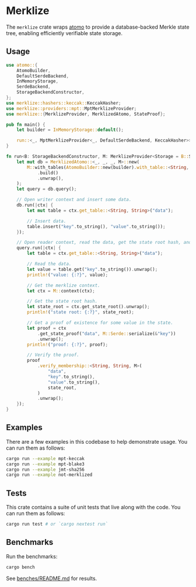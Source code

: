 # Merklize

The `merklize` crate wraps [atomo](../atomo) to provide a database-backed Merkle state tree, enabling efficiently verifiable state storage.

## Usage

```rust
use atomo::{
    AtomoBuilder,
    DefaultSerdeBackend,
    InMemoryStorage,
    SerdeBackend,
    StorageBackendConstructor,
};
use merklize::hashers::keccak::KeccakHasher;
use merklize::providers::mpt::MptMerklizeProvider;
use merklize::{MerklizeProvider, MerklizedAtomo, StateProof};

pub fn main() {
    let builder = InMemoryStorage::default();

    run::<_, MptMerklizeProvider<_, DefaultSerdeBackend, KeccakHasher>>(builder);
}

fn run<B: StorageBackendConstructor, M: MerklizeProvider<Storage = B::Storage>>(builder: B) {
    let mut db = MerklizedAtomo::<_, _, _, M>::new(
        M::with_tables(AtomoBuilder::new(builder).with_table::<String, String>("data"))
            .build()
            .unwrap(),
    );
    let query = db.query();

    // Open writer context and insert some data.
    db.run(|ctx| {
        let mut table = ctx.get_table::<String, String>("data");

        // Insert data.
        table.insert("key".to_string(), "value".to_string());
    });

    // Open reader context, read the data, get the state root hash, and get a proof of existence.
    query.run(|ctx| {
        let table = ctx.get_table::<String, String>("data");

        // Read the data.
        let value = table.get("key".to_string()).unwrap();
        println!("value: {:?}", value);

        // Get the merklize context.
        let ctx = M::context(ctx);

        // Get the state root hash.
        let state_root = ctx.get_state_root().unwrap();
        println!("state root: {:?}", state_root);

        // Get a proof of existence for some value in the state.
        let proof = ctx
            .get_state_proof("data", M::Serde::serialize(&"key"))
            .unwrap();
        println!("proof: {:?}", proof);

        // Verify the proof.
        proof
            .verify_membership::<String, String, M>(
                "data",
                "key".to_string(),
                "value".to_string(),
                state_root,
            )
            .unwrap();
    });
}
```

## Examples

There are a few examples in this codebase to help demonstrate usage. You can run them as follows:

```sh
cargo run --example mpt-keccak
cargo run --example mpt-blake3
cargo run --example jmt-sha256
cargo run --example not-merklized
```

## Tests

This crate contains a suite of unit tests that live along with the code. You can run them as follows:

```sh
cargo run test # or `cargo nextest run`
```

## Benchmarks

Run the benchmarks:

```sh
cargo bench
```

See [benches/README.md](./benches/README.md) for results.
